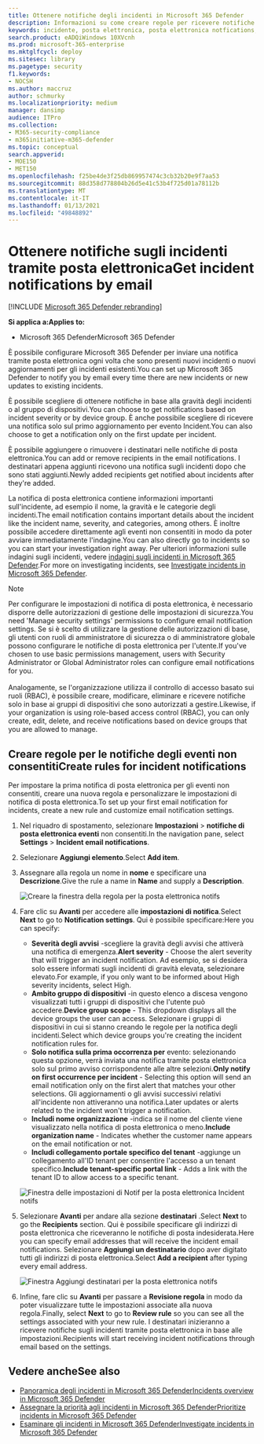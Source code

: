 ```yaml
---
title: Ottenere notifiche degli incidenti in Microsoft 365 Defender
description: Informazioni su come creare regole per ricevere notifiche tramite posta elettronica per gli eventi non consentiti in Microsoft 365 Defender
keywords: incidente, posta elettronica, posta elettronica notfications, configurare, utenti, cassetta postale, posta elettronica, incidenti
search.product: eADQiWindows 10XVcnh
ms.prod: microsoft-365-enterprise
ms.mktglfcycl: deploy
ms.sitesec: library
ms.pagetype: security
f1.keywords:
- NOCSH
ms.author: maccruz
author: schmurky
ms.localizationpriority: medium
manager: dansimp
audience: ITPro
ms.collection:
- M365-security-compliance
- m365initiative-m365-defender
ms.topic: conceptual
search.appverid:
- MOE150
- MET150
ms.openlocfilehash: f25be4de3f25db869957474c3cb32b20e9f7aa53
ms.sourcegitcommit: 88d358d778804b26d5e41c53b4f725d01a78112b
ms.translationtype: MT
ms.contentlocale: it-IT
ms.lasthandoff: 01/13/2021
ms.locfileid: "49848892"
---
```

# <a name="get-incident-notifications-by-email"></a><span data-ttu-id="78736-104">Ottenere notifiche sugli incidenti tramite posta elettronica</span><span class="sxs-lookup"><span data-stu-id="78736-104">Get incident notifications by email</span></span>

[!INCLUDE [Microsoft 365 Defender rebranding](../includes/microsoft-defender.md)]


<span data-ttu-id="78736-105">**Si applica a:**</span><span class="sxs-lookup"><span data-stu-id="78736-105">**Applies to:**</span></span>
- <span data-ttu-id="78736-106">Microsoft 365 Defender</span><span class="sxs-lookup"><span data-stu-id="78736-106">Microsoft 365 Defender</span></span>

<span data-ttu-id="78736-107">È possibile configurare Microsoft 365 Defender per inviare una notifica tramite posta elettronica ogni volta che sono presenti nuovi incidenti o nuovi aggiornamenti per gli incidenti esistenti.</span><span class="sxs-lookup"><span data-stu-id="78736-107">You can set up Microsoft 365 Defender to notify you by email every time there are new incidents or new updates to existing incidents.</span></span> 

<span data-ttu-id="78736-108">È possibile scegliere di ottenere notifiche in base alla gravità degli incidenti o al gruppo di dispositivi.</span><span class="sxs-lookup"><span data-stu-id="78736-108">You can choose to get notifications based on incident severity or by device group.</span></span> <span data-ttu-id="78736-109">È anche possibile scegliere di ricevere una notifica solo sul primo aggiornamento per evento Incident.</span><span class="sxs-lookup"><span data-stu-id="78736-109">You can also choose to get a notification only on the first update per incident.</span></span>

<span data-ttu-id="78736-110">È possibile aggiungere o rimuovere i destinatari nelle notifiche di posta elettronica.</span><span class="sxs-lookup"><span data-stu-id="78736-110">You can add or remove recipients in the email notifications.</span></span> <span data-ttu-id="78736-111">I destinatari appena aggiunti ricevono una notifica sugli incidenti dopo che sono stati aggiunti.</span><span class="sxs-lookup"><span data-stu-id="78736-111">Newly added recipients get notified about incidents after they're added.</span></span> 

<span data-ttu-id="78736-112">La notifica di posta elettronica contiene informazioni importanti sull'incidente, ad esempio il nome, la gravità e le categorie degli incidenti.</span><span class="sxs-lookup"><span data-stu-id="78736-112">The email notification contains important details about the incident like the incident name, severity, and categories, among others.</span></span> <span data-ttu-id="78736-113">È inoltre possibile accedere direttamente agli eventi non consentiti in modo da poter avviare immediatamente l'indagine.</span><span class="sxs-lookup"><span data-stu-id="78736-113">You can also directly go to incidents so you can start your investigation right away.</span></span> <span data-ttu-id="78736-114">Per ulteriori informazioni sulle indagini sugli incidenti, vedere [indagini sugli incidenti in Microsoft 365 Defender](https://docs.microsoft.com/microsoft-365/security/mtp/investigate-incidents).</span><span class="sxs-lookup"><span data-stu-id="78736-114">For more on investigating incidents, see [Investigate incidents in Microsoft 365 Defender](https://docs.microsoft.com/microsoft-365/security/mtp/investigate-incidents).</span></span>

>[!NOTE]
><span data-ttu-id="78736-115">Per configurare le impostazioni di notifica di posta elettronica, è necessario disporre delle autorizzazioni di gestione delle impostazioni di sicurezza.</span><span class="sxs-lookup"><span data-stu-id="78736-115">You need 'Manage security settings' permissions to configure email notification settings.</span></span> <span data-ttu-id="78736-116">Se si è scelto di utilizzare la gestione delle autorizzazioni di base, gli utenti con ruoli di amministratore di sicurezza o di amministratore globale possono configurare le notifiche di posta elettronica per l'utente.</span><span class="sxs-lookup"><span data-stu-id="78736-116">If you've chosen to use basic permissions management, users with Security Administrator or Global Administrator roles can configure email notifications for you.</span></span> <br> <br>
<span data-ttu-id="78736-117">Analogamente, se l'organizzazione utilizza il controllo di accesso basato sui ruoli (RBAC), è possibile creare, modificare, eliminare e ricevere notifiche solo in base ai gruppi di dispositivi che sono autorizzati a gestire.</span><span class="sxs-lookup"><span data-stu-id="78736-117">Likewise, if your organization is using role-based access control (RBAC), you can only create, edit, delete, and receive notifications based on device groups that you are allowed to manage.</span></span>

## <a name="create-rules-for-incident-notifications"></a><span data-ttu-id="78736-118">Creare regole per le notifiche degli eventi non consentiti</span><span class="sxs-lookup"><span data-stu-id="78736-118">Create rules for incident notifications</span></span>

<span data-ttu-id="78736-119">Per impostare la prima notifica di posta elettronica per gli eventi non consentiti, creare una nuova regola e personalizzare le impostazioni di notifica di posta elettronica.</span><span class="sxs-lookup"><span data-stu-id="78736-119">To set up your first email notification for incidents, create a new rule and customize email notification settings.</span></span>

1. <span data-ttu-id="78736-120">Nel riquadro di spostamento, selezionare **Impostazioni**  >  **notifiche di posta elettronica eventi** non consentiti.</span><span class="sxs-lookup"><span data-stu-id="78736-120">In the navigation pane, select **Settings** > **Incident email notifications**.</span></span>
2. <span data-ttu-id="78736-121">Selezionare **Aggiungi elemento**.</span><span class="sxs-lookup"><span data-stu-id="78736-121">Select **Add item**.</span></span>
3. <span data-ttu-id="78736-122">Assegnare alla regola un nome in **nome** e specificare una **Descrizione**.</span><span class="sxs-lookup"><span data-stu-id="78736-122">Give the rule a name in **Name** and supply a **Description**.</span></span>

    ![Creare la finestra della regola per la posta elettronica notifs](../../media/incidentemailnotif1.png) 
4. <span data-ttu-id="78736-124">Fare clic su **Avanti** per accedere alle **impostazioni di notifica**.</span><span class="sxs-lookup"><span data-stu-id="78736-124">Select **Next** to go to **Notification settings**.</span></span> <span data-ttu-id="78736-125">Qui è possibile specificare:</span><span class="sxs-lookup"><span data-stu-id="78736-125">Here you can specify:</span></span>
    - <span data-ttu-id="78736-126">**Severità degli avvisi** -scegliere la gravità degli avvisi che attiverà una notifica di emergenza.</span><span class="sxs-lookup"><span data-stu-id="78736-126">**Alert severity** - Choose the alert severity that will trigger an incident notification.</span></span> <span data-ttu-id="78736-127">Ad esempio, se si desidera solo essere informati sugli incidenti di gravità elevata, selezionare elevato.</span><span class="sxs-lookup"><span data-stu-id="78736-127">For example, if you only want to be informed about High severity incidents, select High.</span></span>
    - <span data-ttu-id="78736-128">**Ambito gruppo di dispositivi** -in questo elenco a discesa vengono visualizzati tutti i gruppi di dispositivi che l'utente può accedere.</span><span class="sxs-lookup"><span data-stu-id="78736-128">**Device group scope** - This dropdown displays all the device groups the user can access.</span></span> <span data-ttu-id="78736-129">Selezionare i gruppi di dispositivi in cui si stanno creando le regole per la notifica degli incidenti.</span><span class="sxs-lookup"><span data-stu-id="78736-129">Select which device groups you're creating the incident notification rules for.</span></span>
    - <span data-ttu-id="78736-130">**Solo notifica sulla prima occorrenza per** evento: selezionando questa opzione, verrà inviata una notifica tramite posta elettronica solo sul primo avviso corrispondente alle altre selezioni.</span><span class="sxs-lookup"><span data-stu-id="78736-130">**Only notify on first occurrence per incident** - Selecting this option will send an email notification only on the first alert that matches your other selections.</span></span> <span data-ttu-id="78736-131">Gli aggiornamenti o gli avvisi successivi relativi all'incidente non attiveranno una notifica.</span><span class="sxs-lookup"><span data-stu-id="78736-131">Later updates or alerts related to the incident won't trigger a notification.</span></span>
    - <span data-ttu-id="78736-132">**Includi nome organizzazione** -indica se il nome del cliente viene visualizzato nella notifica di posta elettronica o meno.</span><span class="sxs-lookup"><span data-stu-id="78736-132">**Include organization name** - Indicates whether the customer name appears on the email notification or not.</span></span>
    - <span data-ttu-id="78736-133">**Includi collegamento portale specifico del tenant** -aggiunge un collegamento all'ID tenant per consentire l'accesso a un tenant specifico.</span><span class="sxs-lookup"><span data-stu-id="78736-133">**Include tenant-specific portal link** -  Adds a link with the tenant ID to allow access to a specific tenant.</span></span>
    
    ![Finestra delle impostazioni di Notif per la posta elettronica Incident notifs](../../media/incidentemailnotif2.png)
5. <span data-ttu-id="78736-135">Selezionare **Avanti** per andare alla sezione **destinatari** .</span><span class="sxs-lookup"><span data-stu-id="78736-135">Select **Next** to go the **Recipients** section.</span></span> <span data-ttu-id="78736-136">Qui è possibile specificare gli indirizzi di posta elettronica che riceveranno le notifiche di posta indesiderata.</span><span class="sxs-lookup"><span data-stu-id="78736-136">Here you can specify email addresses that will receive the incident email notifications.</span></span> <span data-ttu-id="78736-137">Selezionare **Aggiungi un destinatario** dopo aver digitato tutti gli indirizzi di posta elettronica.</span><span class="sxs-lookup"><span data-stu-id="78736-137">Select **Add a recipient** after typing every email address.</span></span>

    ![Finestra Aggiungi destinatari per la posta elettronica notifs](../../media/incidentemailnotif3.png) 

6. <span data-ttu-id="78736-139">Infine, fare clic su **Avanti** per passare a **Revisione regola** in modo da poter visualizzare tutte le impostazioni associate alla nuova regola.</span><span class="sxs-lookup"><span data-stu-id="78736-139">Finally, select **Next** to go to **Review rule** so you can see all the settings associated with your new rule.</span></span> <span data-ttu-id="78736-140">I destinatari inizieranno a ricevere notifiche sugli incidenti tramite posta elettronica in base alle impostazioni.</span><span class="sxs-lookup"><span data-stu-id="78736-140">Recipients will start receiving incident notifications through email based on the settings.</span></span>

## <a name="see-also"></a><span data-ttu-id="78736-141">Vedere anche</span><span class="sxs-lookup"><span data-stu-id="78736-141">See also</span></span>
- [<span data-ttu-id="78736-142">Panoramica degli incidenti in Microsoft 365 Defender</span><span class="sxs-lookup"><span data-stu-id="78736-142">Incidents overview in Microsoft 365 Defender</span></span>](https://docs.microsoft.com/microsoft-365/security/mtp/incidents-overview)
- [<span data-ttu-id="78736-143">Assegnare la priorità agli incidenti in Microsoft 365 Defender</span><span class="sxs-lookup"><span data-stu-id="78736-143">Prioritize incidents in Microsoft 365 Defender</span></span>](https://docs.microsoft.com/microsoft-365/security/mtp/incident-queue)
- [<span data-ttu-id="78736-144">Esaminare gli incidenti in Microsoft 365 Defender</span><span class="sxs-lookup"><span data-stu-id="78736-144">Investigate incidents in Microsoft 365 Defender</span></span>](https://docs.microsoft.com/microsoft-365/security/mtp/investigate-incidents)

